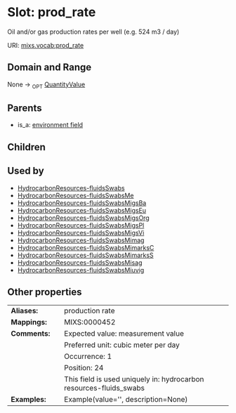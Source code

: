 
# Slot: prod_rate


Oil and/or gas production rates per well (e.g. 524 m3 / day)

URI: [mixs.vocab:prod_rate](https://w3id.org/mixs/vocab/prod_rate)


## Domain and Range

None ->  <sub>OPT</sub> [QuantityValue](QuantityValue.md)

## Parents

 *  is_a: [environment field](environment_field.md)

## Children


## Used by

 * [HydrocarbonResources-fluidsSwabs](HydrocarbonResources-fluidsSwabs.md)
 * [HydrocarbonResources-fluidsSwabsMe](HydrocarbonResources-fluidsSwabsMe.md)
 * [HydrocarbonResources-fluidsSwabsMigsBa](HydrocarbonResources-fluidsSwabsMigsBa.md)
 * [HydrocarbonResources-fluidsSwabsMigsEu](HydrocarbonResources-fluidsSwabsMigsEu.md)
 * [HydrocarbonResources-fluidsSwabsMigsOrg](HydrocarbonResources-fluidsSwabsMigsOrg.md)
 * [HydrocarbonResources-fluidsSwabsMigsPl](HydrocarbonResources-fluidsSwabsMigsPl.md)
 * [HydrocarbonResources-fluidsSwabsMigsVi](HydrocarbonResources-fluidsSwabsMigsVi.md)
 * [HydrocarbonResources-fluidsSwabsMimag](HydrocarbonResources-fluidsSwabsMimag.md)
 * [HydrocarbonResources-fluidsSwabsMimarksC](HydrocarbonResources-fluidsSwabsMimarksC.md)
 * [HydrocarbonResources-fluidsSwabsMimarksS](HydrocarbonResources-fluidsSwabsMimarksS.md)
 * [HydrocarbonResources-fluidsSwabsMisag](HydrocarbonResources-fluidsSwabsMisag.md)
 * [HydrocarbonResources-fluidsSwabsMiuvig](HydrocarbonResources-fluidsSwabsMiuvig.md)

## Other properties

|  |  |  |
| --- | --- | --- |
| **Aliases:** | | production rate |
| **Mappings:** | | MIXS:0000452 |
| **Comments:** | | Expected value: measurement value |
|  | | Preferred unit: cubic meter per day |
|  | | Occurrence: 1 |
|  | | Position: 24 |
|  | | This field is used uniquely in: hydrocarbon resources-fluids_swabs |
| **Examples:** | | Example(value='', description=None) |

